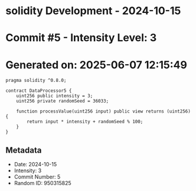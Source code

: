﻿# solidity Development - 2024-10-15
# Commit #5 - Intensity Level: 3
# Generated on: 2025-06-07 12:15:49
```solidity
pragma solidity ^0.8.0;

contract DataProcessor5 {
    uint256 public intensity = 3;
    uint256 private randomSeed = 36033;

    function processValue(uint256 input) public view returns (uint256) {
        return input * intensity + randomSeed % 100;
    }
}
```
## Metadata
- Date: 2024-10-15
- Intensity: 3
- Commit Number: 5
- Random ID: 950315825
